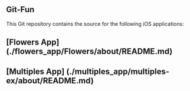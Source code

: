## Git-Fun 
This Git repository contains the source for the following iOS applications:

## [Flowers App] (./flowers_app/Flowers/about/README.md)

## [Multiples App] (./multiples_app/multiples-ex/about/README.md)
